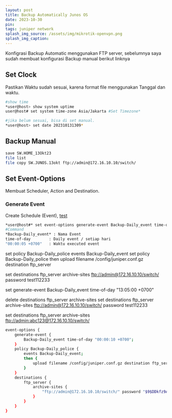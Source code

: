 ```yaml
---
layout: post
title: Backup Automatically Junos OS
date: 2023-10-30
pin: 
tags: juniper network
splash_img_source: /assets/img/mikrotik-openvpn.png
splash_img_caption: 
---
```


Konfigrasi Backup Automatic menggunakan FTP server, 
sebelumnya saya sudah membuat konfigurasi Backup manual berikut linknya 

## Set Clock
Pastikan Waktu sudah sesuai, karena format file menggunakan Tanggal dan waktu.

```bash
#show time 
*user@host> show system uptime 
user@host# set system time-zone Asia/Jakarta #Set Timezone*

#jika belum sesuai, bisa di set manual.
*user@host> set date 202310131309* 
```

## Backup Manual

```bash
save SW.HOME_13Okt23
file list
file copy SW.JUNOS.13okt ftp://admin@172.16.10.10/switch/
```

## Set Event-Options

Membuat Scheduler, Action and Destination.

### Generate Event

Create Schedule (Event), [test](https://www.juniper.net/documentation/us/en/software/junos/automation-scripting/topics/ref/statement/generate-event-edit-event-options.html)

```bash
*user@host#* set event-options generate-event Backup-Daily_event time-of-day "00:00:05 +0700"
#Command
*Backup-Daily_event* : Nama Event
time-of-day        : Daily event / setiap hari
"00:00:05 +0700"   : Waktu executed event
```

set policy Backup-Daily_police events Backup-Daily_event
set policy Backup-Daily_police then upload filename /config/juniper.conf.gz destination ftp_server

set destinations ftp_server archive-sites [ftp://admin@172.16.10.10/switch/](ftp://admin@172.16.10.10/switch/) password test112233

set generate-event Backup-Daily_event time-of-day "13:05:00 +0700"

delete destinations ftp_server archive-sites
set destinations ftp_server archive-sites [ftp://admin@172.16.10.10/switch/](ftp://admin@172.16.10.10/switch/) password test112233

set destinations ftp_server archive-sites [ftp://admin:abc123@172.16.10.10/switch/](ftp://admin:test112233@172.16.10.10/switch/)

```bash
event-options {
    generate-event {
        Backup-Daily_event time-of-day "00:00:10 +0700";
    }
    policy Backup-Daily_police {
        events Backup-Daily_event;
        then {
            upload filename /config/juniper.conf.gz destination ftp_server;
        }
    }
    destinations {
        ftp_server {
            archive-sites {
                "ftp://admin@172.16.10.10/switch/" password "$9$DDkfz9A0Ihr0BeWLXbwHqmP5Fn6ABIcAtEyreW82go"; ## SECRET-DATA
            }
        }
    }
}
```